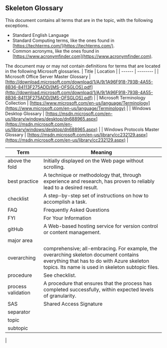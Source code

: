 ## Skeleton Glossary 

<!-- ## <major-area> <topic> 

<!-- topic name is a level 2 at the beginning of the doc.  Including the major area in the name is optional, as in the preceding level 2 header. -->

<!--  The Glossary is a required document.  -->

This document contains all terms that are in the topic, with the following exceptions.
* Standard English Language
* Standard Computing terms, like the ones found in  [https://techterms.com/](https://techterms.com/). 
* Common acronyms, like the ones found in [https://www.acronymfinder.com](https://www.acronymfinder.com).

The document may or may not contain definitions for terms that are located in the following Microsoft glossaries.
| Title  | Location |
| ------ | -------- |
| Microsoft Office Server Master Glossary | [http://download.microsoft.com/download/1/A/9/1A96F918-793B-4A55-8B36-84113F275ADD/[MS-OFSGLOS].pdf](http://download.microsoft.com/download/1/A/9/1A96F918-793B-4A55-8B36-84113F275ADD/[MS-OFSGLOS].pdf) |
| Microsoft Terminology Collection | [https://www.microsoft.com/en-us/language/Terminology](https://www.microsoft.com/en-us/language/Terminology) |
| Windows Desktop Glossary | [https://msdn.microsoft.com/en-us/library/windows/desktop/dn688965.aspx](https://msdn.microsoft.com/en-us/library/windows/desktop/dn688965.aspx) | 
| Windows Protocols Master Glossary | [https://msdn.microsoft.com/en-us/library/cc232129.aspx](https://msdn.microsoft.com/en-us/library/cc232129.aspx) |

| Term           | Meaning |
| -------------- | -------- |
| above the fold | Initially displayed on the Web page without scrolling. |
| best practice  | A technique or methodology that, through experience and research, has proven to reliably lead to a desired result. |
| checklist      | A step-by-step set of instructions on how to accomplish a task. |
| FAQ            | Frequently Asked Questions |
| FYI            | For Your Information 
| gitHub         | A Web-based hosting service for version control or content management. |
| major area     | 
| overarching    | comprehensive; all-embracing. For example, the overarching skeleton document contains everything that has to do with Azure skeleton topics. Its name is used in skeleton subtopic files.  |
| procedure      | See checklist. |
| process validation | A procedure that ensures that the process has completed successfully, within expected levels of granularity. |
| SAS | Shared Access Signature |
| separator  |
| topic |
| subtopic |
| 